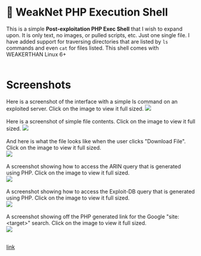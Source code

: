 # &#128026; WeakNet PHP Execution Shell
This is a simple <b>Post-exploitation PHP Exec Shell</b> that I wish to expand upon. It is only text, no images, or pulled scripts, etc. Just one single file. I have added support for traversing directories that are listed by <code>ls</code> commands and even <code>cat</code> for files listed. This shell comes with WEAKERTHAN Linux 6+<br />
<br />
# Screenshots
Here is a screenshot of the interface with a simple ls command on an exploited server. Click on the image to view it full sized.
<img src="https://weaknetlabs.com/images/wpes_10_new.PNG"/> <br /><br />
Here is a screenshot of simple file contents. Click on the image to view it full sized.
<img src="http://weaknetlabs.com/images/wpes_8_new_new.PNG"/> <br /><br />
And here is what the file looks like when the user clicks "Download File". Click on the image to view it full sized.<br />
<img src="http://weaknetlabs.com/images/wpes_9_new.PNG"/> <br /><br />
A screenshot showing how to access the ARIN query that is generated using PHP. Click on the image to view it full sized.<br />
<img src="http://weaknetlabs.com/images/wpes_7_noo.png"/> <br /><br />
A screenshot showing how to access the Exploit-DB query that is generated using PHP. Click on the image to view it full sized.<br />
<img src="http://weaknetlabs.com/images/wpes_6.png"/> <br /><br />
A screenshot showing off the PHP generated link for the Google "site:&lt;target>" search. Click on the image to view it full sized.<br />
<img src="http://weaknetlabs.com/images/wpes_7_b.png"/> <br /><br />

[link](https://github.com/weaknetlabs/wpes)
